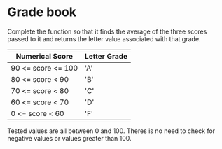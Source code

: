 # Grade book

Complete the function so that it finds the average of the three scores passed to it and returns the letter value associated with that grade.

| Numerical Score 	| Letter Grade |
| ---------------   | -------------| 
| 90 <= score <= 100 |  	'A'    |
| 80 <= score < 90 	|       'B'    |
| 70 <= score < 80 	|       'C'    |
| 60 <= score < 70 	|       'D'    |
| 0 <= score < 60 	|       'F'    |

Tested values are all between 0 and 100. Theres is no need to check for negative values or values greater than 100.
